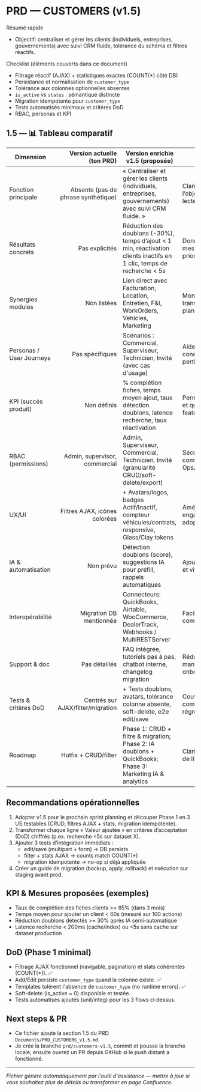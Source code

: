 # PRD — CUSTOMERS (v1.5)

Résumé rapide
- Objectif: centraliser et gérer les clients (individuels, entreprises, gouvernements) avec suivi CRM fluide, tolérance du schéma et filtres réactifs.

Checklist (éléments couverts dans ce document)
- Filtrage réactif (AJAX) + statistiques exactes (COUNT(*) côté DB)
- Persistance et normalisation de `customer_type`
- Tolérance aux colonnes optionnelles absentes
- `is_active` vs `status` : sémantique distincte
- Migration idempotente pour `customer_type`
- Tests automatisés minimaux et critères DoD
- RBAC, personas et KPI

## 1.5 — 📊 Tableau comparatif

| Dimension | Version actuelle (ton PRD) | Version enrichie v1.5 (proposée) | Valeur ajoutée |
|---|---:|---|---|
| Fonction principale | Absente (pas de phrase synthétique) | « Centraliser et gérer les clients (individuels, entreprises, gouvernements) avec suivi CRM fluide. » | Clarifie immédiatement l’objectif métier pour tout lecteur |
| Résultats concrets | Pas explicités | Réduction des doublons (-30%), temps d’ajout < 1 min, réactivation clients inactifs en 1 clic, temps de recherche < 5s | Donne des objectifs mesurables à l’équipe et priorise les optimisations |
| Synergies modules | Non listées | Lien direct avec Facturation, Location, Entretien, F&I, WorkOrders, Vehicles, Marketing | Montre l’importance transversale et aide le planning d’intégration |
| Personas / User Journeys | Pas spécifiques | Scénarios : Commercial, Superviseur, Technicien, Invité (avec cas d'usage) | Aide devs/designers à concevoir flows et écrans pertinents |
| KPI (succès produit) | Non définis | % complétion fiches, temps moyen ajout, taux détection doublons, latence recherche, taux réactivation | Permet mesurer adoption et qualité, prioriser features |
| RBAC (permissions) | Admin, supervisor, commercial | Admin, Superviseur, Commercial, Technicien, Invité (granularité CRUD/soft-delete/export) | Sécurité cohérente et compréhensible pour Ops/DSI |
| UX/UI | Filtres AJAX, icônes colorées | + Avatars/logos, badges Actif/Inactif, compteur véhicules/contrats, responsive, Glass/Clay tokens | Améliore clarté, engagement utilisateur et adoption mobile |
| IA & automatisation | Non prévu | Détection doublons (score), suggestions IA pour préfill, rappels automatiques | Ajoute intelligence métier et vitesse de traitement |
| Interopérabilité | Migration DB mentionnée | Connecteurs: QuickBooks, Airtable, WooCommerce, DealerTrack, Webhooks / MultiRESTServer | Facilite synchronisation compta/CRM/marketplace |
| Support & doc | Pas détaillés | FAQ intégrée, tutoriels pas à pas, chatbot interne, changelog migration | Réduit besoin de support manuel / accélère onboarding |
| Tests & critères DoD | Centrés sur AJAX/filter/migration | + Tests doublons, avatars, tolérance colonne absente, soft-delete, e2e edit/save | Couverture QA plus complète, moins de régressions |
| Roadmap | Hotfix + CRUD/filter | Phase 1: CRUD + filtre & migration; Phase 2: IA doublons + QuickBooks; Phase 3: Marketing IA & analytics | Clarifie étapes et priorités de livraison |

## Recommandations opérationnelles
1. Adopter v1.5 pour le prochain sprint planning et découper Phase 1 en 3 US testables (CRUD, filtres AJAX + stats, migration idempotente).
2. Transformer chaque ligne « Valeur ajoutée » en critères d’acceptation (DoD) chiffrés (p.ex. recherche <5s sur dataset X).
3. Ajouter 3 tests d’intégration immédiats :
   - edit/save (multipart + form) -> DB persists
   - filter + stats AJAX -> counts match COUNT(*)
   - migration idempotente -> no-op si déjà appliquée
4. Créer un guide de migration (backup, apply, rollback) et exécution sur staging avant prod.

## KPI & Mesures proposées (exemples)
- Taux de complétion des fiches clients >= 85% (dans 3 mois)
- Temps moyen pour ajouter un client < 60s (mesuré sur 100 actions)
- Réduction doublons détectés >= 30% après IA semi-automatique
- Latence recherche < 200ms (cache/index) ou <5s sans cache sur dataset production

## DoD (Phase 1 minimal)
- Filtrage AJAX fonctionnel (navigable, pagination) et stats cohérentes (COUNT(*)). ✅
- Add/Edit persiste `customer_type` quand la colonne existe. ✅
- Templates tolèrent l'absence de `customer_type` (no runtime errors). ✅
- Soft-delete (is_active = 0) disponible et testée.
- Tests automatisés ajoutés (unit/integ) pour les 3 flows ci‑dessus.

## Next steps & PR
- Ce fichier ajoute la section 1.5 du PRD `Documents/PRD_CUSTOMERS_v1.5.md`.
- Je crée la branche `prd/customers-v1.5`, commit et pousse la branche locale; ensuite ouvrez un PR depuis GitHub si le push distant a fonctionné.

---

*Fichier généré automatiquement par l'outil d'assistance — mettre à jour si vous souhaitez plus de détails ou transformer en page Confluence.*
